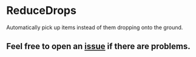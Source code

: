 # ReduceDrops
 Automatically pick up items instead of them dropping onto the ground.

## Feel free to open an [issue](https://github.com/TrueDarkLord/ReduceDrops/issues) if there are problems.
